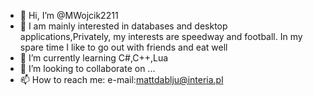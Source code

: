 - 👋 Hi, I’m @MWojcik2211
- 👀 I am mainly interested in databases and desktop applications,Privately, my interests are speedway and football. In my spare time I like to go out with friends and eat well 
- 🌱 I’m currently learning C#,C++,Lua
- 💞️ I’m looking to collaborate on ...
- 📫 How to reach me: e-mail:mattdablju@interia.pl

<!---
MWojcik2211/MWojcik2211 is a ✨ special ✨ repository because its `README.md` (this file) appears on your GitHub profile.
You can click the Preview link to take a look at your changes.
--->
